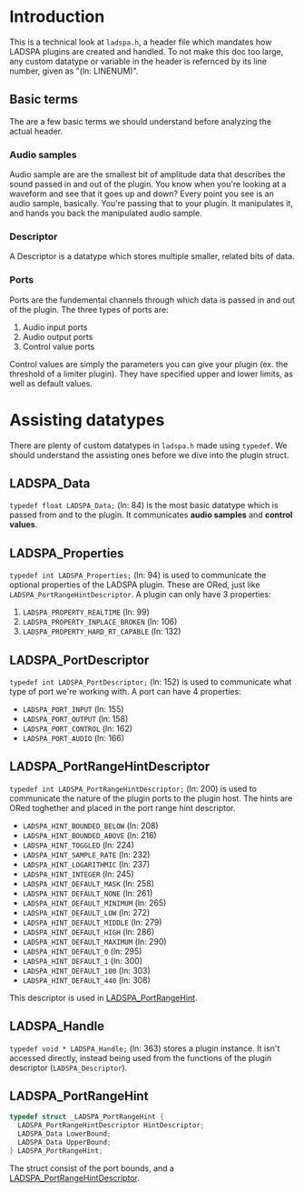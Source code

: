 # Introduction

This is a technical look at `ladspa.h`, a header file which mandates
how LADSPA plugins are created and handled. To not make this doc
too large, any custom datatype or variable in the header is refernced
by its line number, given as "(ln: LINENUM)".

## Basic terms

The are a few basic terms we should understand before analyzing the
actual header.

### Audio samples

Audio sample are are the smallest bit of amplitude data that describes
the sound passed in and out of the plugin. You know when you're looking at
a waveform and see that it goes up and down? Every point you see is an audio
sample, basically. You're passing that to your plugin. It manipulates it,
and hands you back the manipulated audio sample.

### Descriptor

A Descriptor is a datatype which stores multiple smaller, related
bits of data.

### Ports

Ports are the fundemental channels through which data is passed in and
out of the plugin. The three types of ports are:

1. Audio input ports
2. Audio output ports
3. Control value ports

Control values are simply the parameters you can give your plugin (ex.
the threshold of a limiter plugin). They have specified upper and lower
limits, as well as default values.

# Assisting datatypes

There are plenty of custom datatypes in `ladspa.h` made using `typedef`.
We should understand the assisting ones before we dive into the
plugin struct.

## LADSPA_Data

`typedef float LADSPA_Data;` (ln: 84) is the most basic datatype which
is passed from and to the plugin. It communicates **audio samples**
and **control values**.

## LADSPA_Properties

`typedef int LADSPA_Properties;` (ln: 94) is used to communicate the
optional properties of the LADSPA plugin. These are ORed, just like
`LADSPA_PortRangeHintDescriptor`. A plugin can only have 3 properties:

1. `LADSPA_PROPERTY_REALTIME` (ln: 99)
2. `LADSPA_PROPERTY_INPLACE_BROKEN` (ln: 106)
3. `LADSPA_PROPERTY_HARD_RT_CAPABLE` (ln: 132)

## LADSPA_PortDescriptor

`typedef int LADSPA_PortDescriptor;` (ln: 152) is used to communicate
what type of port we're working with. A port can have 4 properties:

- `LADSPA_PORT_INPUT` (ln: 155)
- `LADSPA_PORT_OUTPUT` (ln: 158)
- `LADSPA_PORT_CONTROL` (ln: 162)
- `LADSPA_PORT_AUDIO` (ln: 166)

## LADSPA_PortRangeHintDescriptor

`typedef int LADSPA_PortRangeHintDescriptor;` (ln: 200) is used to
communicate the nature of the plugin ports to the plugin host. The
hints are ORed toghether and placed in the port range hint descriptor.

- `LADSPA_HINT_BOUNDED_BELOW` (ln: 208)
- `LADSPA_HINT_BOUNDED_ABOVE` (ln: 216)
- `LADSPA_HINT_TOGGLED` (ln: 224)
- `LADSPA_HINT_SAMPLE_RATE` (ln: 232)
- `LADSPA_HINT_LOGARITHMIC` (ln: 237)
- `LADSPA_HINT_INTEGER` (ln: 245)
- `LADSPA_HINT_DEFAULT_MASK` (ln: 258)
- `LADSPA_HINT_DEFAULT_NONE` (ln: 261)
- `LADSPA_HINT_DEFAULT_MINIMUM` (ln: 265)
- `LADSPA_HINT_DEFAULT_LOW` (ln: 272)
- `LADSPA_HINT_DEFAULT_MIDDLE` (ln: 279)
- `LADSPA_HINT_DEFAULT_HIGH` (ln: 286)
- `LADSPA_HINT_DEFAULT_MAXIMUM` (ln: 290)
- `LADSPA_HINT_DEFAULT_0` (ln: 295)
- `LADSPA_HINT_DEFAULT_1` (ln: 300)
- `LADSPA_HINT_DEFAULT_100` (ln: 303)
- `LADSPA_HINT_DEFAULT_440` (ln: 308)

This descriptor is used in [LADSPA_PortRangeHint](#LADSPA_PortRangeHint).

## LADSPA_Handle

`typedef void * LADSPA_Handle;` (ln: 363) stores a plugin instance.
It isn't accessed directly, instead being used from the functions
of the plugin descriptor (`LADSPA_Descriptor`).

## LADSPA_PortRangeHint

```c
typedef struct _LADSPA_PortRangeHint {
  LADSPA_PortRangeHintDescriptor HintDescriptor;
  LADSPA_Data LowerBound;
  LADSPA_Data UpperBound;
} LADSPA_PortRangeHint;
```

The struct consist of the port bounds, and a
[LADSPA_PortRangeHintDescriptor](#LADSPA_PortRangeHintDescriptor).
